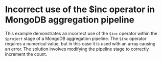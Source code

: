 # Incorrect use of the $inc operator in MongoDB aggregation pipeline
This example demonstrates an incorrect use of the `$inc` operator within the `$project` stage of a MongoDB aggregation pipeline. The `$inc` operator requires a numerical value, but in this case it is used with an array causing an error. The solution involves modifying the pipeline stage to correctly increment the count.